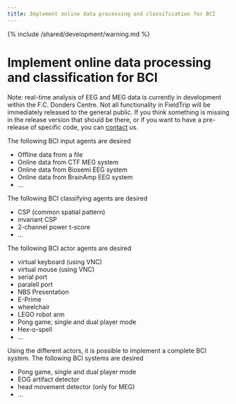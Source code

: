 ```yaml
---
title: Implement online data processing and classification for BCI
---
```


{% include /shared/development/warning.md %}

# Implement online data processing and classification for BCI

Note: real-time analysis of EEG and MEG data is currently in development within the F.C. Donders Centre. Not all functionality in FieldTrip will be immediately released to the general public. If you think something is missing in the release version that should be there, or if you want to have a pre-release of specific code, you can [contact](/contact) us.

The following BCI input agents are desired

*  Offline data from a file
*  Online data from CTF MEG system
*  Online data from Biosemi EEG system
*  Online data from BrainAmp EEG system
*  ...

The following BCI classifying agents are desired

*  CSP (common spatial pattern)
*  invariant CSP
*  2-channel power t-score
*  ...

The following BCI actor agents are desired

*  virtual keyboard (using VNC)
*  virtual mouse (using VNC)
*  serial port
*  paralell port
*  NBS Presentation
*  E-Prime
*  wheelchair
*  LEGO robot arm
*  Pong game, single and dual player mode
*  Hex-o-spell
*  ...

Using the different actors, it is possible to implement a complete BCI system. The following BCI systems are desired

*  Pong game, single and dual player mode
*  EOG artifact detector
*  head movement detector (only for MEG)
*  ...
